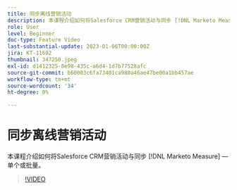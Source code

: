 ```yaml
---
title: 同步离线营销活动
description: 本课程介绍如何将Salesforce CRM营销活动与同步 [!DNL Marketo Measure]  — 单个或批量。
role: User
level: Beginner
doc-type: Feature Video
last-substantial-update: 2023-01-06T00:00:00Z
jira: KT-11692
thumbnail: 347250.jpeg
exl-id: d1412325-8e98-435c-a6d4-1d7b77528afc
source-git-commit: b60003c6fa73401ca980a46ae47be00a1bb457ae
workflow-type: tm+mt
source-wordcount: '34'
ht-degree: 0%

---
```


# 同步离线营销活动

本课程介绍如何将Salesforce CRM营销活动与同步 [!DNL Marketo Measure]  — 单个或批量。

>[!VIDEO](https://video.tv.adobe.com/v/347250/?quality=12&learn=on)
